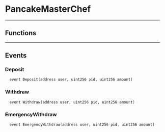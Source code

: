# PancakeMasterChef




___

## Functions


___

## Events

### Deposit

```solidity
  event Deposit(address user, uint256 pid, uint256 amount)
```


### Withdraw

```solidity
  event Withdraw(address user, uint256 pid, uint256 amount)
```


### EmergencyWithdraw

```solidity
  event EmergencyWithdraw(address user, uint256 pid, uint256 amount)
```


